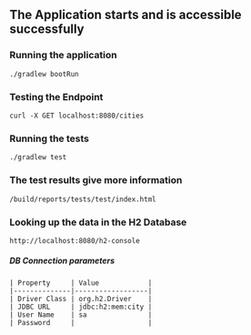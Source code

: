 ## The Application starts and is accessible successfully

### Running the application

    ./gradlew bootRun
    
### Testing the Endpoint

    curl -X GET localhost:8080/cities

### Running the tests

    ./gradlew test
        
### The test results give more information

    /build/reports/tests/test/index.html
        
### Looking up the data in the H2 Database

    http://localhost:8080/h2-console
    
##### DB Connection parameters

    | Property     | Value            |
    |--------------|------------------|
    | Driver Class | org.h2.Driver    |
    | JDBC URL     | jdbc:h2:mem:city |
    | User Name    | sa               |
    | Password     |                  |
    